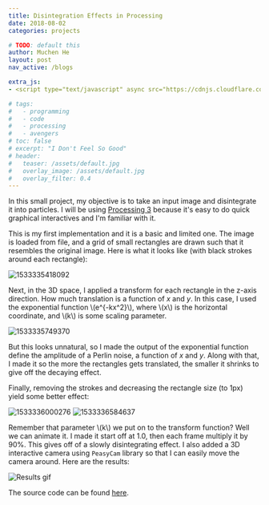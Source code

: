 ```yaml
---
title: Disintegration Effects in Processing
date: 2018-08-02
categories: projects

# TODO: default this
author: Muchen He
layout: post
nav_active: /blogs

extra_js:
- <script type="text/javascript" async src="https://cdnjs.cloudflare.com/ajax/libs/mathjax/2.7.1/MathJax.js?config=TeX-AMS-MML_HTMLorMML"></script>

# tags:
#   - programming
#   - code
#   - processing
#   - avengers
# toc: false
# excerpt: "I Don't Feel So Good"
# header:
#   teaser: /assets/default.jpg
#   overlay_image: /assets/default.jpg
#   overlay_filter: 0.4
---
```


In this small project, my objective is to take an input image and disintegrate it into particles. I will be using [Processing 3](https://processing.org/) because it's easy to do quick graphical interactives and I'm familiar with it.

This is my first implementation and it is a basic and limited one. The image is loaded from file, and a grid of small rectangles are drawn such that it resembles the original image. Here is what it looks like (with black strokes around each rectangle):

![1533335418092]({{"/assets/blog/1533335418092.png"}})

Next, in the 3D space, I applied a transform for each rectangle in the z-axis direction. How much translation is a function of *x* and *y*. In this case, I used the exponential function \\(e^{-kx^2}\\), where \\(x\\) is the horizontal coordinate, and \\(k\\) is some scaling parameter.

![1533335749370]({{"/assets/blog/1533335749370.png"}})

But this looks unnatural, so I made the output of the exponential function define the amplitude of a Perlin noise, a function of *x* and *y*. Along with that, I made it so the more the rectangles gets translated, the smaller it shrinks to give off the decaying effect.

Finally, removing the strokes and decreasing the rectangle size (to 1px) yield some better effect:

![1533336000276]({{"/assets/blog/1533336000276.png"}})
![1533336584637]({{"/assets/blog/1533336584637.png"}})

Remember that parameter \\(k\\) we put on to the transform function? Well we can animate it. I made it start off at 1.0, then each frame multiply it by 90%. This gives off of a slowly disintegrating effect. I also added a 3D interactive camera using `PeasyCam` library so that I can easily move the camera around. Here are the results:

![Results gif]({{"/assets/blog/ezgif-2-a348915694.gif"}})

The source code can be found [here](https://github.com/FSXAC/ProcessingSandbox/tree/master/Disintergrate).